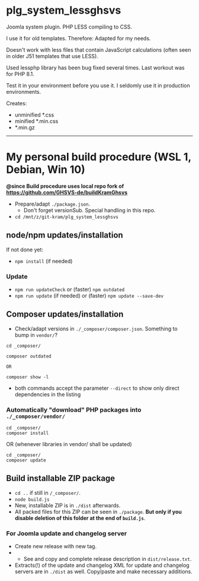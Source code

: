 # plg_system_lessghsvs
Joomla system plugin. PHP LESS compiling to CSS.

I use it for old templates. Therefore: Adapted for my needs.

Doesn't work with less files that contain JavaScript calculations (often seen in older J51 templates that use LESS).

Used lessphp library has been bug fixed several times. Last workout was for PHP 8.1.

Test it in your environment before you use it. I seldomly use it in production environments.

Creates:
- unminified *.css
- minified *.min.css
- *.min.gz

-----------------------------------------------------

# My personal build procedure (WSL 1, Debian, Win 10)

**@since Build procedure uses local repo fork of https://github.com/GHSVS-de/buildKramGhsvs**

- Prepare/adapt `./package.json`.
  - Don't forget versionSub. Special handling in this repo.
- `cd /mnt/z/git-kram/plg_system_lessghsvs`

## node/npm updates/installation
If not done yet:
- `npm install` (if needed)
### Update
- `npm run updateCheck` or (faster) `npm outdated`
- `npm run update` (if needed) or (faster) `npm update --save-dev`

## Composer updates/installation
- Check/adapt versions in `./_composer/composer.json`. Something to bump in `vendor/`?

```
cd _composer/

composer outdated

OR

composer show -l
```
- both commands accept the parameter `--direct` to show only direct dependencies in the listing

### Automatically "download" PHP packages into `./_composer/vendor/`

```
cd _composer/
composer install
```

OR
(whenever libraries in vendor/ shall be updated)

```
cd _composer/
composer update
```

## Build installable ZIP package
- `cd ..` if still in `/_composer/`.
- `node build.js`
- New, installable ZIP is in `./dist` afterwards.
- All packed files for this ZIP can be seen in `./package`. **But only if you disable deletion of this folder at the end of `build.js`**.

### For Joomla update and changelog server
- Create new release with new tag.
- - See and copy and complete release description in `dist/release.txt`.
- Extracts(!) of the update and changelog XML for update and changelog servers are in `./dist` as well. Copy/paste and make necessary additions.
